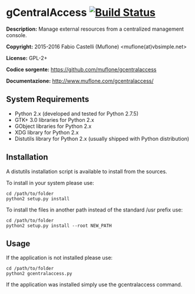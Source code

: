 gCentralAccess [![Build Status](https://travis-ci.org/muflone/gcentralaccess.svg?branch=master)](https://travis-ci.org/muflone/gcentralaccess)
==============
**Description:** Manage external resources from a centralized management
console.

**Copyright:** 2015-2016 Fabio Castelli (Muflone) <muflone(at)vbsimple.net>

**License:** GPL-2+

**Codice sorgente:** https://github.com/muflone/gcentralaccess

**Documentazione:** http://www.muflone.com/gcentralaccess/

System Requirements
-------------------

* Python 2.x (developed and tested for Python 2.7.5)
* GTK+ 3.0 libraries for Python 2.x
* GObject libraries for Python 2.x
* XDG library for Python 2.x
* Distutils library for Python 2.x (usually shipped with Python distribution)

Installation
------------

A distutils installation script is available to install from the sources.

To install in your system please use:

    cd /path/to/folder
    python2 setup.py install

To install the files in another path instead of the standard /usr prefix use:

    cd /path/to/folder
    python2 setup.py install --root NEW_PATH

Usage
-----

If the application is not installed please use:

    cd /path/to/folder
    python2 gcentralaccess.py

If the application was installed simply use the gcentralaccess command.

